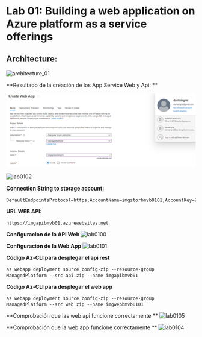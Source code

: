 # Lab 01: Building a web application on Azure platform as a service offerings

## Architecture:

![architecture_01](ZZ-lab/architecture_01.png)

**Resultado de la creación de los App Service Web y Api: **

![lab0102](ZZ-lab/Captura1.png)



![lab0102](ZZ-lab/lab0102.png)

**Connection String to storage account:**

```
DefaultEndpointsProtocol=https;AccountName=imgstorbmvb0101;AccountKey=9vLzgybKXZpaUYa2SJbVqNQFXa187qOYWXlj/sbzZ5a38TrfnRHlqtWKH5z2EyNtlHVTk8M/ry9WPVDLRnrYzw==;EndpointSuffix=core.windows.net
```

**URL WEB API:**

```
https://imgapibmvb01.azurewebsites.net
```

**Configuracion de la API Web**
![lab0100](ZZ-lab/lab0101.png)

**Configuración de la Web App**
![lab0101](ZZ-lab/lab0100.png)

**Código Az-CLI para desplegar el api rest**

```
az webapp deployment source config-zip --resource-group ManagedPlatform --src api.zip --name imgapibmvb01
```

**Código Az-CLI para desplegar el web app**

``` 
az webapp deployment source config-zip --resource-group ManagedPlatform --src web.zip --name imgwebbmvb0101
```


**Comprobación que las web api funcione correctamente **
![lab0105](ZZ-lab/lab0105.png)

**Comprobación que la web app funcione correctamente **
![lab0104](ZZ-lab/lab0104.png)

